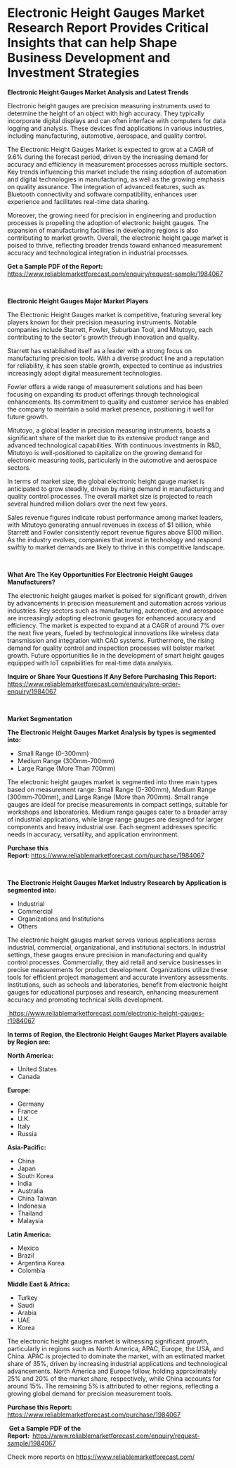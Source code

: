 <p><h1>Electronic Height Gauges Market Research Report Provides Critical Insights that can help Shape Business Development and Investment Strategies</h1></p><p><strong>Electronic Height Gauges Market Analysis and Latest Trends</strong></p>
<p><p>Electronic height gauges are precision measuring instruments used to determine the height of an object with high accuracy. They typically incorporate digital displays and can often interface with computers for data logging and analysis. These devices find applications in various industries, including manufacturing, automotive, aerospace, and quality control.</p><p>The Electronic Height Gauges Market is expected to grow at a CAGR of 9.6% during the forecast period, driven by the increasing demand for accuracy and efficiency in measurement processes across multiple sectors. Key trends influencing this market include the rising adoption of automation and digital technologies in manufacturing, as well as the growing emphasis on quality assurance. The integration of advanced features, such as Bluetooth connectivity and software compatibility, enhances user experience and facilitates real-time data sharing.</p><p>Moreover, the growing need for precision in engineering and production processes is propelling the adoption of electronic height gauges. The expansion of manufacturing facilities in developing regions is also contributing to market growth. Overall, the electronic height gauge market is poised to thrive, reflecting broader trends toward enhanced measurement accuracy and technological integration in industrial processes.</p></p>
<p><strong>Get a Sample PDF of the Report:&nbsp;</strong> <a href="https://www.reliablemarketforecast.com/enquiry/request-sample/1984067?utm_campaign=3122&utm_medium=2&utm_source=Github&utm_content=ia&utm_term=08042025&utm_id=electronic-height-gauges">https://www.reliablemarketforecast.com/enquiry/request-sample/1984067</a></p>
<p>&nbsp;</p>
<p><strong>Electronic Height Gauges Major Market Players</strong></p>
<p><p>The Electronic Height Gauges market is competitive, featuring several key players known for their precision measuring instruments. Notable companies include Starrett, Fowler, Suburban Tool, and Mitutoyo, each contributing to the sector's growth through innovation and quality.</p><p>Starrett has established itself as a leader with a strong focus on manufacturing precision tools. With a diverse product line and a reputation for reliability, it has seen stable growth, expected to continue as industries increasingly adopt digital measurement technologies.</p><p>Fowler offers a wide range of measurement solutions and has been focusing on expanding its product offerings through technological enhancements. Its commitment to quality and customer service has enabled the company to maintain a solid market presence, positioning it well for future growth.</p><p>Mitutoyo, a global leader in precision measuring instruments, boasts a significant share of the market due to its extensive product range and advanced technological capabilities. With continuous investments in R&D, Mitutoyo is well-positioned to capitalize on the growing demand for electronic measuring tools, particularly in the automotive and aerospace sectors.</p><p>In terms of market size, the global electronic height gauge market is anticipated to grow steadily, driven by rising demand in manufacturing and quality control processes. The overall market size is projected to reach several hundred million dollars over the next few years.</p><p>Sales revenue figures indicate robust performance among market leaders, with Mitutoyo generating annual revenues in excess of $1 billion, while Starrett and Fowler consistently report revenue figures above $100 million. As the industry evolves, companies that invest in technology and respond swiftly to market demands are likely to thrive in this competitive landscape.</p></p>
<p>&nbsp;</p>
<p><strong>What Are The Key Opportunities For Electronic Height Gauges Manufacturers?</strong></p>
<p><p>The electronic height gauges market is poised for significant growth, driven by advancements in precision measurement and automation across various industries. Key sectors such as manufacturing, automotive, and aerospace are increasingly adopting electronic gauges for enhanced accuracy and efficiency. The market is expected to expand at a CAGR of around 7% over the next five years, fueled by technological innovations like wireless data transmission and integration with CAD systems. Furthermore, the rising demand for quality control and inspection processes will bolster market growth. Future opportunities lie in the development of smart height gauges equipped with IoT capabilities for real-time data analysis.</p></p>
<p><strong>Inquire or Share Your Questions If Any Before Purchasing This Report:</strong> <a href="https://www.reliablemarketforecast.com/enquiry/pre-order-enquiry/1984067?utm_campaign=3122&utm_medium=2&utm_source=Github&utm_content=ia&utm_term=08042025&utm_id=electronic-height-gauges">https://www.reliablemarketforecast.com/enquiry/pre-order-enquiry/1984067</a></p>
<p>&nbsp;</p>
<p><strong>Market Segmentation</strong></p>
<p><strong>The Electronic Height Gauges Market Analysis by types is segmented into:</strong></p>
<p><ul><li>Small Range (0-300mm)</li><li>Medium Range (300mm-700mm)</li><li>Large Range (More Than 700mm)</li></ul></p>
<p><p>The electronic height gauges market is segmented into three main types based on measurement range: Small Range (0-300mm), Medium Range (300mm-700mm), and Large Range (More than 700mm). Small range gauges are ideal for precise measurements in compact settings, suitable for workshops and laboratories. Medium range gauges cater to a broader array of industrial applications, while large range gauges are designed for larger components and heavy industrial use. Each segment addresses specific needs in accuracy, versatility, and application environment.</p></p>
<p><strong>Purchase this Report:&nbsp;</strong><a href="https://www.reliablemarketforecast.com/purchase/1984067?utm_campaign=3122&utm_medium=2&utm_source=Github&utm_content=ia&utm_term=08042025&utm_id=electronic-height-gauges">https://www.reliablemarketforecast.com/purchase/1984067</a></p>
<p>&nbsp;</p>
<p><strong>The Electronic Height Gauges Market Industry Research by Application is segmented into:</strong></p>
<p><ul><li>Industrial</li><li>Commercial</li><li>Organizations and Institutions</li><li>Others</li></ul></p>
<p><p>The electronic height gauges market serves various applications across industrial, commercial, organizational, and institutional sectors. In industrial settings, these gauges ensure precision in manufacturing and quality control processes. Commercially, they aid retail and service businesses in precise measurements for product development. Organizations utilize these tools for efficient project management and accurate inventory assessments. Institutions, such as schools and laboratories, benefit from electronic height gauges for educational purposes and research, enhancing measurement accuracy and promoting technical skills development.</p></p>
<p><a href="https://www.reliablemarketforecast.com/electronic-height-gauges-r1984067?utm_campaign=3122&utm_medium=2&utm_source=Github&utm_content=ia&utm_term=08042025&utm_id=electronic-height-gauges">&nbsp;https://www.reliablemarketforecast.com/electronic-height-gauges-r1984067</a></p>
<p><strong>In terms of Region, the Electronic Height Gauges Market Players available by Region are:</strong></p>
<p>
    <p> <strong> North America: </strong>
        <ul>
            <li>United States</li>
            <li>Canada</li>
        </ul>
        </p> 
    <p> <strong> Europe: </strong>
        <ul>
            <li>Germany</li>
            <li>France</li>
            <li>U.K.</li>
            <li>Italy</li>
            <li>Russia</li>
        </ul>
        </p> 
    <p> <strong> Asia-Pacific: </strong>
        <ul>
            <li>China</li>
            <li>Japan</li>
            <li>South Korea</li>
            <li>India</li>
            <li>Australia</li>
            <li>China Taiwan</li>
            <li>Indonesia</li>
            <li>Thailand</li>
            <li>Malaysia</li>
        </ul>
        </p> 
    <p> <strong> Latin America: </strong>
        <ul>
            <li>Mexico</li>
            <li>Brazil</li>
            <li>Argentina Korea</li>
            <li>Colombia</li>
        </ul>
        </p> 
    <p> <strong> Middle East & Africa: </strong>
        <ul>
            <li>Turkey</li>
            <li>Saudi</li>
            <li>Arabia</li>
            <li>UAE</li>
            <li>Korea</li>
        </ul>
    </p>
    </p>
<p><p>The electronic height gauges market is witnessing significant growth, particularly in regions such as North America, APAC, Europe, the USA, and China. APAC is projected to dominate the market, with an estimated market share of 35%, driven by increasing industrial applications and technological advancements. North America and Europe follow, holding approximately 25% and 20% of the market share, respectively, while China accounts for around 15%. The remaining 5% is attributed to other regions, reflecting a growing global demand for precision measurement tools.</p></p>
<p><strong>Purchase this Report: </strong><a href="https://www.reliablemarketforecast.com/purchase/1984067?utm_campaign=3122&utm_medium=2&utm_source=Github&utm_content=ia&utm_term=08042025&utm_id=electronic-height-gauges">https://www.reliablemarketforecast.com/purchase/1984067</a></p>
<p>&nbsp;<strong>Get a Sample PDF of the Report:&nbsp;&nbsp;</strong><a href="https://www.reliablemarketforecast.com/enquiry/request-sample/1984067?utm_campaign=3122&utm_medium=2&utm_source=Github&utm_content=ia&utm_term=08042025&utm_id=electronic-height-gauges">https://www.reliablemarketforecast.com/enquiry/request-sample/1984067</a></p>
<p><strong></strong></p>
<p>Check more reports on <a href="https://www.reliablemarketforecast.com/?utm_campaign=3122&utm_medium=2&utm_source=Github&utm_content=ia&utm_term=08042025&utm_id=electronic-height-gauges">https://www.reliablemarketforecast.com/</a></p>